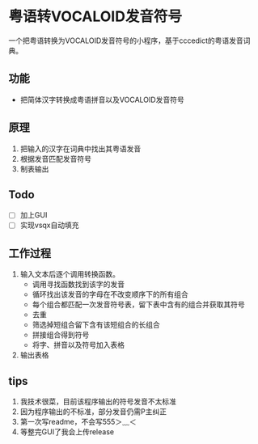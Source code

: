 粤语转VOCALOID发音符号
======================

一个把粤语转换为VOCALOID发音符号的小程序，基于cccedict的粤语发音词典。

功能
----

- 把简体汉字转换成粤语拼音以及VOCALOID发音符号

原理
----

1. 把输入的汉字在词典中找出其粤语发音
2. 根据发音匹配发音符号
3. 制表输出

Todo
----

* [ ] 加上GUI
* [ ] 实现vsqx自动填充

工作过程
--------

1. 输入文本后逐个调用转换函数。
   - 调用寻找函数找到该字的发音
   - 循环找出该发音的字母在不改变顺序下的所有组合
   - 每个组合都匹配一次发音符号表，留下表中含有的组合并获取其符号
   - 去重
   - 筛选掉短组合留下含有该短组合的长组合
   - 拼接组合得到符号
   - 将字、拼音以及符号加入表格
2. 输出表格

tips
----

1. 我技术很菜，目前该程序输出的符号发音不太标准
2. 因为程序输出的不标准，部分发音仍需P主纠正
3. 第一次写readme，不会写555＞﹏＜
4. 等整完GUI了我会上传release
